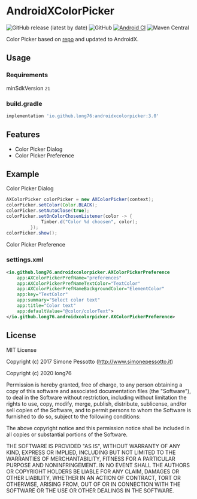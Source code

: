 # AndroidXColorPicker

![GitHub release (latest by date)](https://img.shields.io/github/v/release/long76/AndroidXColorPicker)
![GitHub](https://img.shields.io/github/license/long76/AndroidXColorPicker)
[![Android CI](https://github.com/long76/AndroidXColorPicker/actions/workflows/android.yml/badge.svg)](https://github.com/long76/AndroidXColorPicker/actions/workflows/android.yml)
![Maven Central](https://img.shields.io/maven-central/v/io.github.long76/androidxcolorpicker)

Color Picker based on [repo](https://github.com/Pes8/android-material-color-picker-dialog) and updated to AndroidX.

## Usage

### Requirements

minSdkVersion `21`

### build.gradle

```groovy
implementation 'io.github.long76:androidxcolorpicker:3.0'
```

## Features

* Color Picker Dialog
* Color Picker Preference

## Example

Color Picker Dialog

```java
AXColorPicker colorPicker = new AXColorPicker(context);
colorPicker.setColor(Color.BLACK);
colorPicker.setAutoClose(true);
colorPicker.setOnColorChosenListener(color -> {
             Timber.d("Color %d choosen", color);
         });
colorPicker.show();
```

Color Picker Preference

### settings.xml

```xml
<io.github.long76.androidxcolorpicker.AXColorPickerPreference
    app:AXColorPickerPrefName="preferences"
    app:AXColorPickerPrefNameTextColor="TextColor"
    app:AXColorPickerPrefNameBackgroundColor="ElementColor"
    app:key="TextColor"
    app:summary="Select color text"
    app:title="Color text"
    app:defaultValue="@color/colorText">
</io.github.long76.androidxcolorpicker.AXColorPickerPreference>
```

## License

MIT License

Copyright (c) 2017 Simone Pessotto (<http://www.simonepessotto.it>)

Copyright (c) 2020 long76

Permission is hereby granted, free of charge, to any person obtaining a copy
of this software and associated documentation files (the "Software"), to deal
in the Software without restriction, including without limitation the rights
to use, copy, modify, merge, publish, distribute, sublicense, and/or sell
copies of the Software, and to permit persons to whom the Software is
furnished to do so, subject to the following conditions:

The above copyright notice and this permission notice shall be included in all
copies or substantial portions of the Software.

THE SOFTWARE IS PROVIDED "AS IS", WITHOUT WARRANTY OF ANY KIND, EXPRESS OR
IMPLIED, INCLUDING BUT NOT LIMITED TO THE WARRANTIES OF MERCHANTABILITY,
FITNESS FOR A PARTICULAR PURPOSE AND NONINFRINGEMENT. IN NO EVENT SHALL THE
AUTHORS OR COPYRIGHT HOLDERS BE LIABLE FOR ANY CLAIM, DAMAGES OR OTHER
LIABILITY, WHETHER IN AN ACTION OF CONTRACT, TORT OR OTHERWISE, ARISING FROM,
OUT OF OR IN CONNECTION WITH THE SOFTWARE OR THE USE OR OTHER DEALINGS IN THE
SOFTWARE.
